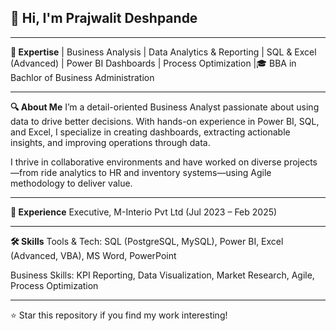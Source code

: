 ## 👋 Hi, I'm Prajwalit Deshpande

---

**🧠 Expertise**
| Business Analysis | Data Analytics & Reporting | SQL & Excel (Advanced) | Power BI Dashboards | Process Optimization |🎓 BBA in Bachlor of Business Administration

---

**🔍 About Me**
I’m a detail-oriented Business Analyst passionate about using data to drive better decisions. With hands-on experience in Power BI, SQL, and Excel, I specialize in creating dashboards, extracting actionable insights, and improving operations through data.

I thrive in collaborative environments and have worked on diverse projects—from ride analytics to HR and inventory systems—using Agile methodology to deliver value.

---

**🏢 Experience**
Executive, M-Interio Pvt Ltd (Jul 2023 – Feb 2025)

---

**🛠 Skills**
Tools & Tech:
SQL (PostgreSQL, MySQL), Power BI, Excel (Advanced, VBA), MS Word, PowerPoint

Business Skills:
KPI Reporting, Data Visualization, Market Research, Agile, Process Optimization

---

⭐ Star this repository if you find my work interesting!
